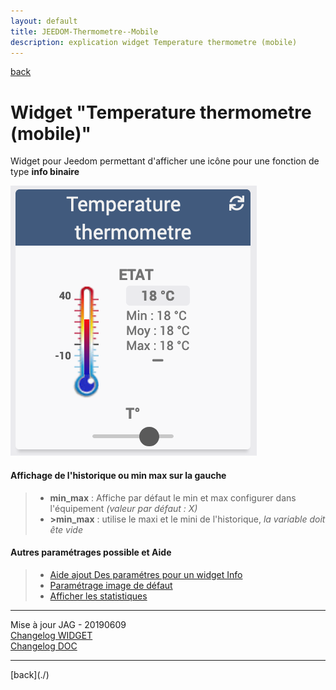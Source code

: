 ```yaml
---
layout: default
title: JEEDOM-Thermometre--Mobile
description: explication widget Temperature thermometre (mobile)
---
```

[back](./)
# Widget "Temperature thermometre (mobile)" 

Widget pour Jeedom permettant d'afficher une icône pour une fonction de type <b>info binaire</b>
<p><img src="Img/RESULTAT - Temperature thermometre.png" alt="Resultat" /></p>

<h4 id="TaIlle">Affichage de l'historique ou min max sur la gauche</h4>
<blockquote>
        <ul>
            <li><b>min_max</b> : Affiche par défaut le min et max configurer dans l'équipement <i>(valeur par défaut : X)</i></li>
            <li><b>>min_max</b> : utilise le maxi et le mini de l'historique, <i>la variable doit ête vide</i></li>
        </ul>
</blockquote>
 
<h4 id="Aide">Autres paramétrages possible et Aide</h4>
<blockquote>
        <ul>
            <li><a href="JEEDOM-AIDE-CONFIG-INFO.html">Aide ajout Des paramétres pour un widget Info</a></li>
            <li><a href="JEEDOM-AIDE-Error.html">Paramétrage image de défaut</a></li>
            <li><a href="JEEDOM-AIDE-STATS.html">Afficher les statistiques</a></li>
        </ul>
</blockquote>

<hr />
<dl>
    <dt>Mise à jour JAG - 20190609<br/>
    <a href="https://github.com/JEALG/JEEDOM-Store-Velux-num/commits/master">Changelog WIDGET</a><br/>
    <a href="https://github.com/JEALG/JEEDOM-Widget_JAG-doc/commits/master">Changelog DOC</a></dt>
</dl>
<hr />
[back](./)